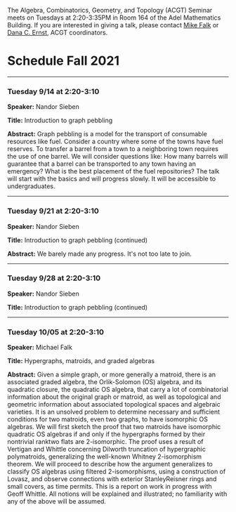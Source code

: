 The Algebra, Combinatorics, Geometry, and Topology (ACGT) Seminar meets on Tuesdays at 2:20-3:35PM in Room 164 of the Adel Mathematics Building. If you are interested in giving a talk, please contact [Mike Falk](mailto:Michael.Falk@nau.edu) or [Dana C. Ernst](http://danaernst.com), ACGT coordinators.

# Schedule Fall 2021 #

<hr>

### Tuesday 9/14 at 2:20-3:10

**Speaker:** Nandor Sieben

**Title:** Introduction to graph pebbling

**Abstract:** Graph pebbling is a model for the transport of consumable resources like fuel. Consider a country where some of the towns have fuel reserves. To transfer a barrel from a town to a neighboring town requires the use of one barrel. We will consider questions like: How many barrels will guarantee that a barrel can be transported to any town having an emergency? What is the best placement of the fuel repositories? The talk will start with the basics and will progress slowly. It will be accessible to undergraduates.

<hr>

### Tuesday 9/21 at 2:20-3:10

**Speaker:** Nandor Sieben

**Title:** Introduction to graph pebbling (continued)

**Abstract:** We barely made any progress. It's not too late to join.

<hr>

### Tuesday 9/28 at 2:20-3:10

**Speaker:** Nandor Sieben

**Title:** Introduction to graph pebbling (continued)

<hr>

### Tuesday 10/05 at 2:20-3:10

**Speaker:** Michael Falk

**Title:** Hypergraphs, matroids, and graded algebras

**Abstract:** Given a simple graph, or more generally a matroid, there is an
associated graded algebra, the Orlik-Solomon (OS) algebra, and its quadratic
closure, the quadratic OS algebra, that carry a lot of combinatorial information about the original graph or matroid, as well as topological and geometric
information about associated topological spaces and algebraic varieties. It is
an unsolved problem to determine necessary and sufficient conditions for two
matroids, even two graphs, to have isomorphic OS algebras.
We will first sketch the proof that two matroids have isomorphic quadratic
OS algebras if and only if the hypergraphs formed by their nontrivial ranktwo flats are 2-isomorphic. The proof uses a result of Vertigan and Whittle
concerning Dilworth truncation of hypergraphic polymatroids, generalizing the
well-known Whitney 2-isomorphism theorem. We will proceed to describe how
the argument generalizes to classify OS algebras using filtered 2-isomorphisms,
using a construction of Lovasz, and observe connections with exterior StanleyReisner rings and small covers, as time permits. This is a report on work in
progress with Geoff Whittle. All notions will be explained and illustrated; no
familiarity with any of the above will be assumed.

